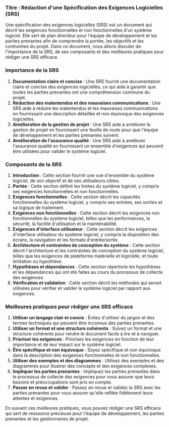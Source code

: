 ### Titre : Rédaction d'une Spécification des Exigences Logicielles (SRS)

Une spécification des exigences logicielles (SRS) est un document qui décrit les exigences fonctionnelles et non fonctionnelles d'un système logiciel. Elle sert de plan directeur pour l'équipe de développement et les parties prenantes afin de comprendre la portée, les objectifs et les contraintes du projet. Dans ce document, nous allons discuter de l'importance de la SRS, de ses composants et des meilleures pratiques pour rédiger une SRS efficace.

### Importance de la SRS

1. **Documentation claire et concise** : Une SRS fournit une documentation claire et concise des exigences logicielles, ce qui aide à garantir que toutes les parties prenantes ont une compréhension commune du projet.
2. **Réduction des malentendus et des mauvaises communications** : Une SRS aide à réduire les malentendus et les mauvaises communications en fournissant une description détaillée et non équivoque des exigences logicielles.
3. **Amélioration de la gestion de projet** : Une SRS aide à améliorer la gestion de projet en fournissant une feuille de route pour que l'équipe de développement et les parties prenantes suivent.
4. **Amélioration de l'assurance qualité** : Une SRS aide à améliorer l'assurance qualité en fournissant un ensemble d'exigences qui peuvent être utilisées pour valider le système logiciel.

### Composants de la SRS

1. **Introduction** : Cette section fournit une vue d'ensemble du système logiciel, de son objectif et de ses utilisateurs cibles.
2. **Portée** : Cette section définit les limites du système logiciel, y compris ses exigences fonctionnelles et non fonctionnelles.
3. **Exigences fonctionnelles** : Cette section décrit les capacités fonctionnelles du système logiciel, y compris ses entrées, ses sorties et sa logique de traitement.
4. **Exigences non fonctionnelles** : Cette section décrit les exigences non fonctionnelles du système logiciel, telles que les performances, la sécurité, la facilité d'utilisation et la maintenabilité.
5. **Exigences d'interface utilisateur** : Cette section décrit les exigences d'interface utilisateur du système logiciel, y compris la disposition des écrans, la navigation et les formats d'entrée/sortie.
6. **Architecture et contraintes de conception du système** : Cette section décrit l'architecture et les contraintes de conception du système logiciel, telles que les exigences de plateforme matérielle et logicielle, et toute limitation ou hypothèse.
7. **Hypothèses et dépendances** : Cette section répertorie les hypothèses et les dépendances qui ont été faites au cours du processus de collecte des exigences.
8. **Vérification et validation** : Cette section décrit les méthodes qui seront utilisées pour vérifier et valider le système logiciel par rapport aux exigences.

### Meilleures pratiques pour rédiger une SRS efficace

1. **Utiliser un langage clair et concis** : Évitez d'utiliser du jargon et des termes techniques qui peuvent être inconnus des parties prenantes.
2. **Utiliser un format et une structure cohérents** : Suivez un format et une structure cohérents pour rendre le document facile à lire et à naviguer.
3. **Prioriser les exigences** : Priorisez les exigences en fonction de leur importance et de leur impact sur le système logiciel.
4. **Être spécifique et non équivoque** : Soyez spécifique et non équivoque dans la description des exigences fonctionnelles et non fonctionnelles.
5. **Utiliser des exemples et des diagrammes** : Utilisez des exemples et des diagrammes pour illustrer des concepts et des exigences complexes.
6. **Impliquer les parties prenantes** : Impliquez les parties prenantes dans le processus de collecte des exigences pour vous assurer que leurs besoins et préoccupations sont pris en compte.
7. **Passer en revue et valider** : Passez en revue et validez la SRS avec les parties prenantes pour vous assurer qu'elle reflète fidèlement leurs attentes et exigences.

En suivant ces meilleures pratiques, vous pouvez rédiger une SRS efficace qui sert de ressource précieuse pour l'équipe de développement, les parties prenantes et les gestionnaires de projet.